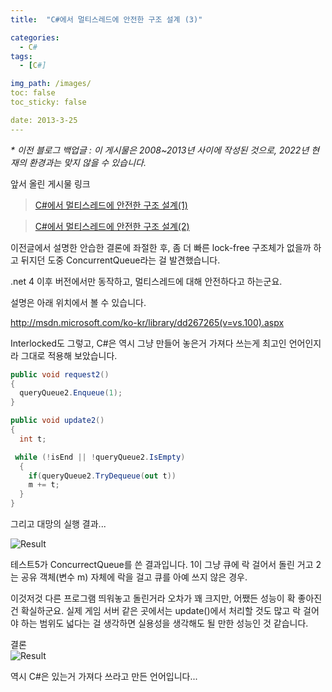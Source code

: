 ```yaml
---
title:  "C#에서 멀티스레드에 안전한 구조 설계 (3)"

categories:
  - C#
tags:
  - [C#]

img_path: /images/
toc: false
toc_sticky: false

date: 2013-3-25
---
```

_* 이전 블로그 백업글 : 이 게시물은 2008~2013년 사이에 작성된 것으로, 2022년 현재의 환경과는 맞지 않을 수 있습니다._

앞서 올린 게시물 링크

>[C#에서 멀티스레드에 안전한 구조 설계(1)](/posts/multithread_safe_problem_1)

>[C#에서 멀티스레드에 안전한 구조 설계(2)](/posts/multithread_safe_problem_2)

이전글에서 설명한 안습한 결론에 좌절한 후, 좀 더 빠른 lock-free 구조체가 없을까 하고 뒤지던 도중 ConcurrentQueue라는 걸 발견했습니다.

.net 4 이후 버전에서만 동작하고, 멀티스레드에 대해 안전하다고 하는군요.

설명은 아래 위치에서 볼 수 있습니다.

http://msdn.microsoft.com/ko-kr/library/dd267265(v=vs.100).aspx

Interlocked도 그렇고, C#은 역시 그냥 만들어 놓은거 가져다 쓰는게 최고인 언어인지라 그대로 적용해 보았습니다.
 
```csharp 
public void request2()
{
  queryQueue2.Enqueue(1);
}

public void update2()
{
  int t;

 while (!isEnd || !queryQueue2.IsEmpty)
  {
    if(queryQueue2.TryDequeue(out t))
    m += t;
  }
}
```

그리고 대망의 실행 결과...

![Result](2022-05-01-4.jpg)

테스트5가 ConcurrectQueue를 쓴 결과입니다. 1이 그냥 큐에 락 걸어서 돌린 거고 2는 공유 객체(변수 m) 자체에 락을 걸고 큐를 아예 쓰지 않은 경우.

이것저것 다른 프로그램 띄워놓고 돌린거라 오차가 꽤 크지만, 어쨌든 성능이 확 좋아진 건 확실하군요. 실제 게임 서버 같은 곳에서는 update()에서 처리할 것도 많고 락 걸어야 하는 범위도 넓다는 걸 생각하면 실용성을 생각해도 될 만한 성능인 것 같습니다.

결론<br>
![Result](2022-05-01-5.jpg)

역시 C#은 있는거 가져다 쓰라고 만든 언어입니다...
